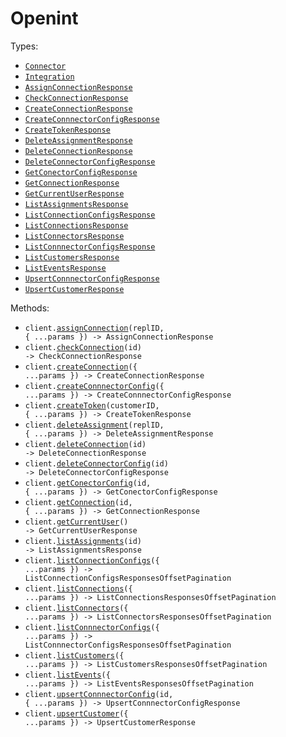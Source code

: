 # Openint

Types:

- <code><a href="./src/resources/top-level.ts">Connector</a></code>
- <code><a href="./src/resources/top-level.ts">Integration</a></code>
- <code><a href="./src/resources/top-level.ts">AssignConnectionResponse</a></code>
- <code><a href="./src/resources/top-level.ts">CheckConnectionResponse</a></code>
- <code><a href="./src/resources/top-level.ts">CreateConnectionResponse</a></code>
- <code><a href="./src/resources/top-level.ts">CreateConnnectorConfigResponse</a></code>
- <code><a href="./src/resources/top-level.ts">CreateTokenResponse</a></code>
- <code><a href="./src/resources/top-level.ts">DeleteAssignmentResponse</a></code>
- <code><a href="./src/resources/top-level.ts">DeleteConnectionResponse</a></code>
- <code><a href="./src/resources/top-level.ts">DeleteConnectorConfigResponse</a></code>
- <code><a href="./src/resources/top-level.ts">GetConectorConfigResponse</a></code>
- <code><a href="./src/resources/top-level.ts">GetConnectionResponse</a></code>
- <code><a href="./src/resources/top-level.ts">GetCurrentUserResponse</a></code>
- <code><a href="./src/resources/top-level.ts">ListAssignmentsResponse</a></code>
- <code><a href="./src/resources/top-level.ts">ListConnectionConfigsResponse</a></code>
- <code><a href="./src/resources/top-level.ts">ListConnectionsResponse</a></code>
- <code><a href="./src/resources/top-level.ts">ListConnectorsResponse</a></code>
- <code><a href="./src/resources/top-level.ts">ListConnnectorConfigsResponse</a></code>
- <code><a href="./src/resources/top-level.ts">ListCustomersResponse</a></code>
- <code><a href="./src/resources/top-level.ts">ListEventsResponse</a></code>
- <code><a href="./src/resources/top-level.ts">UpsertConnnectorConfigResponse</a></code>
- <code><a href="./src/resources/top-level.ts">UpsertCustomerResponse</a></code>

Methods:

- <code title="put /v2/connection/{id}/assignment/{replId}">client.<a href="./src/index.ts">assignConnection</a>(replID, { ...params }) -> AssignConnectionResponse</code>
- <code title="post /v1/connection/{id}/check">client.<a href="./src/index.ts">checkConnection</a>(id) -> CheckConnectionResponse</code>
- <code title="post /v2/connection">client.<a href="./src/index.ts">createConnection</a>({ ...params }) -> CreateConnectionResponse</code>
- <code title="post /v2/connector-config">client.<a href="./src/index.ts">createConnnectorConfig</a>({ ...params }) -> CreateConnnectorConfigResponse</code>
- <code title="post /v1/customer/{customer_id}/token">client.<a href="./src/index.ts">createToken</a>(customerID, { ...params }) -> CreateTokenResponse</code>
- <code title="delete /v2/connection/{id}/assignment/{replId}">client.<a href="./src/index.ts">deleteAssignment</a>(replID, { ...params }) -> DeleteAssignmentResponse</code>
- <code title="delete /v2/connection/{id}">client.<a href="./src/index.ts">deleteConnection</a>(id) -> DeleteConnectionResponse</code>
- <code title="delete /v2/connector-config/{id}">client.<a href="./src/index.ts">deleteConnectorConfig</a>(id) -> DeleteConnectorConfigResponse</code>
- <code title="get /v2/connector-config/{id}">client.<a href="./src/index.ts">getConectorConfig</a>(id, { ...params }) -> GetConectorConfigResponse</code>
- <code title="get /v2/connection/{id}">client.<a href="./src/index.ts">getConnection</a>(id, { ...params }) -> GetConnectionResponse</code>
- <code title="get /v1/viewer">client.<a href="./src/index.ts">getCurrentUser</a>() -> GetCurrentUserResponse</code>
- <code title="get /v2/connection/{id}/assignment">client.<a href="./src/index.ts">listAssignments</a>(id) -> ListAssignmentsResponse</code>
- <code title="get /v2/connector-config">client.<a href="./src/index.ts">listConnectionConfigs</a>({ ...params }) -> ListConnectionConfigsResponsesOffsetPagination</code>
- <code title="get /v2/connection">client.<a href="./src/index.ts">listConnections</a>({ ...params }) -> ListConnectionsResponsesOffsetPagination</code>
- <code title="get /v2/connector">client.<a href="./src/index.ts">listConnectors</a>({ ...params }) -> ListConnectorsResponsesOffsetPagination</code>
- <code title="get /v2/connector-config">client.<a href="./src/index.ts">listConnnectorConfigs</a>({ ...params }) -> ListConnnectorConfigsResponsesOffsetPagination</code>
- <code title="get /v1/customer">client.<a href="./src/index.ts">listCustomers</a>({ ...params }) -> ListCustomersResponsesOffsetPagination</code>
- <code title="get /v1/event">client.<a href="./src/index.ts">listEvents</a>({ ...params }) -> ListEventsResponsesOffsetPagination</code>
- <code title="put /v2/connector-config/{id}">client.<a href="./src/index.ts">upsertConnnectorConfig</a>(id, { ...params }) -> UpsertConnnectorConfigResponse</code>
- <code title="put /v1/customer">client.<a href="./src/index.ts">upsertCustomer</a>({ ...params }) -> UpsertCustomerResponse</code>
